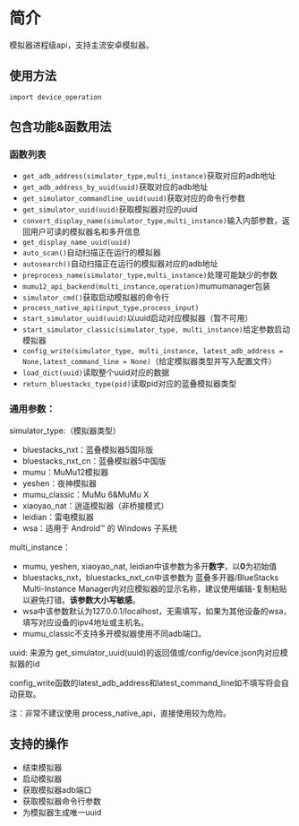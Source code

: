 # 简介
模拟器进程级api，支持主流安卓模拟器。
## 使用方法
```
import device_operation
```
## 包含功能&函数用法

### 函数列表
- `get_adb_address(simulator_type,multi_instance)`获取对应的adb地址
- `get_adb_address_by_uuid(uuid)`获取对应的adb地址
- `get_simulator_commandline_uuid(uuid)`获取对应的命令行参数
- `get_simulator_uuid(uuid)`获取模拟器对应的uuid
- `convert_display_name(simulator_type,multi_instance)`输入内部参数，返回用户可读的模拟器名和多开信息
- `get_display_name_uuid(uuid)`
- `auto_scan()`自动扫描正在运行的模拟器
- `autosearch()`自动扫描正在运行的模拟器对应的adb地址
- `preprocess_name(simulator_type,multi_instance)`处理可能缺少的参数
- `mumu12_api_backend(multi_instance,operation)`mumumanager包装
- `simulator_cmd()`获取启动模拟器的命令行
- `process_native_api(input_type,process_input)`
- `start_simulator_uuid(uuid)`以uuid启动对应模拟器（暂不可用）
- `start_simulator_classic(simulator_type, multi_instance)`给定参数启动模拟器
- `config_write(simulator_type, multi_instance, latest_adb_address = None,latest_command_line = None)`（给定模拟器类型并写入配置文件）
- `load_dict(uuid)`读取整个uuid对应的数据
- `return_bluestacks_type(pid)`读取pid对应的蓝叠模拟器类型

### 通用参数：

simulator_type:（模拟器类型）
- bluestacks_nxt：蓝叠模拟器5国际版
- bluestacks_nxt_cn：蓝叠模拟器5中国版
- mumu：MuMu12模拟器
- yeshen：夜神模拟器
- mumu_classic：MuMu 6&MuMu X
- xiaoyao_nat：逍遥模拟器（非桥接模式）
- leidian：雷电模拟器
- wsa：适用于 Android™️ 的 Windows 子系统

multi_instance：
- mumu, yeshen, xiaoyao_nat, leidian中该参数为多开**数字**，以**0**为初始值
- bluestacks_nxt，bluestacks_nxt_cn中该参数为 蓝叠多开器/BlueStacks Multi-Instance Manager内对应模拟器的显示名称，建议使用编辑-复制粘贴以避免打错。**该参数大小写敏感**。
- wsa中该参数默认为127.0.0.1/localhost，无需填写，如果为其他设备的wsa，填写对应设备的ipv4地址或主机名。
- mumu_classic不支持多开模拟器使用不同adb端口。

uuid:
来源为 get_simulator_uuid(uuid)的返回值或/config/device.json内对应模拟器的id

config_write函数的latest_adb_address和latest_command_line如不填写将会自动获取。

注：非常不建议使用 process_native_api，直接使用较为危险。


## 支持的操作
- 结束模拟器
- 启动模拟器
- 获取模拟器adb端口
- 获取模拟器命令行参数
- 为模拟器生成唯一uuid